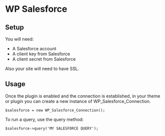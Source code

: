 # WP Salesforce

## Setup 
You will need:
- A Salesforce account
- A client key from Salesforce
- A client secret from Salesforce

Also your site will need to have SSL.

## Usage
Once the plugin is enabled and the connection is established, in your theme or plugin you can create a new instance of WP_Salesforce_Connection.

`$salesforce = new WP_Salesforce_Connection();`

To run a query, use the query method:

`$salesforce->query('MY SALESFORCE QUERY');`
